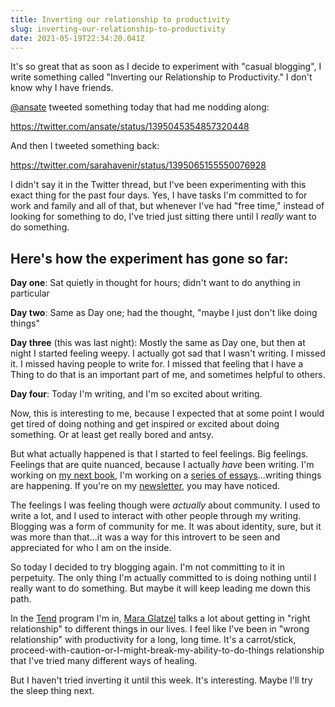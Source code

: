 ```yaml
---
title: Inverting our relationship to productivity
slug: inverting-our-relationship-to-productivity
date: 2021-05-19T22:34:20.041Z
---
```

It's so great that as soon as I decide to experiment with "casual blogging", I write something called "Inverting our Relationship to Productivity." I don't know why I have friends.

[@ansate](https://twitter.com/ansate) tweeted something today that had me nodding along:

https://twitter.com/ansate/status/1395045354857320448

And then I tweeted something back:

https://twitter.com/sarahavenir/status/1395065155550076928

I didn't say it in the Twitter thread, but I've been experimenting with this exact thing for the past four days. Yes, I have tasks I'm committed to for work and family and all of that, but whenever I've had "free time," instead of looking for something to do, I've tried just sitting there until I _really_ want to do something.

## Here's how the experiment has gone so far:

**Day one**: Sat quietly in thought for hours; didn't want to do anything in particular

**Day two**: Same as Day one; had the thought, "maybe I just don't like doing things"

**Day three** (this was last night): Mostly the same as Day one, but then at night I started feeling weepy. I actually got sad that I wasn't writing. I missed it. I missed having people to write for. I missed that feeling that I have a Thing to do that is an important part of me, and sometimes helpful to others.

**Day four**: Today I'm writing, and I'm so excited about writing. 

Now, this is interesting to me, because I expected that at some point I would get tired of doing nothing and get inspired or excited about doing something. Or at least get really bored and antsy. 

But what actually happened is that I started to feel feelings. Big feelings. Feelings that are quite nuanced, because I actually _have_ been writing. I'm working on [my next book](http://peoplefirstgrowth.com), I'm working on a [series of essays](https://sarahavenir.com/how-to-build-a-fractal-system-of-practice)...writing things are happening. If you're on my [newsletter](https://sarahavenir.com/newsletter), you may have noticed. 

The feelings I was feeling though were _actually_ about community. I used to write a lot, and I used to interact with other people through my writing. Blogging was a form of community for me. It was about identity, sure, but it was more than that...it was a way for this introvert to be seen and appreciated for who I am on the inside.

So today I decided to try blogging again. I'm not committing to it in perpetuity. The only thing I'm actually committed to is doing nothing until I really want to do something. But maybe it will keep leading me down this path.

In the [Tend](https://www.maraglatzel.com/tend/) program I'm in, [Mara Glatzel](https://www.instagram.com/maraglatzel/) talks a lot about getting in "right relationship" to different things in our lives. I feel like I've been in "wrong relationship" with productivity for a long, long time. It's a carrot/stick, proceed-with-caution-or-I-might-break-my-ability-to-do-things relationship that I've tried many different ways of healing.

But I haven't tried inverting it until this week. It's interesting. Maybe I'll try the sleep thing next.